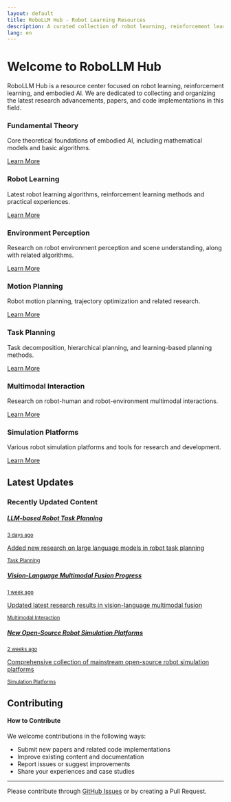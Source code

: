 ```yaml
---
layout: default
title: RoboLLM Hub - Robot Learning Resources
description: A curated collection of robot learning, reinforcement learning, and embodied AI resources
lang: en
---
```


# Welcome to RoboLLM Hub

RoboLLM Hub is a resource center focused on robot learning, reinforcement learning, and embodied AI. We are dedicated to collecting and organizing the latest research advancements, papers, and code implementations in this field.

<div class="row mb-5">
  <div class="col-md-4 mb-4">
    <div class="card h-100">
      <div class="card-header">
        <h3 class="m-0"><i class="bi bi-book"></i> Fundamental Theory</h3>
      </div>
      <div class="card-body">
        <p>Core theoretical foundations of embodied AI, including mathematical models and basic algorithms.</p>
        <a href="{{ site.baseurl }}/fundamental_theory.html" class="btn btn-primary">Learn More</a>
      </div>
    </div>
  </div>

  <div class="col-md-4 mb-4">
    <div class="card h-100">
      <div class="card-header">
        <h3 class="m-0"><i class="bi bi-robot"></i> Robot Learning</h3>
      </div>
      <div class="card-body">
        <p>Latest robot learning algorithms, reinforcement learning methods and practical experiences.</p>
        <a href="{{ site.baseurl }}/robot_learning_and_reinforcement_learning.html" class="btn btn-primary">Learn More</a>
      </div>
    </div>
  </div>

  <div class="col-md-4 mb-4">
    <div class="card h-100">
      <div class="card-header">
        <h3 class="m-0"><i class="bi bi-camera"></i> Environment Perception</h3>
      </div>
      <div class="card-body">
        <p>Research on robot environment perception and scene understanding, along with related algorithms.</p>
        <a href="{{ site.baseurl }}/environment_perception.html" class="btn btn-primary">Learn More</a>
      </div>
    </div>
  </div>

  <div class="col-md-4 mb-4">
    <div class="card h-100">
      <div class="card-header">
        <h3 class="m-0"><i class="bi bi-map"></i> Motion Planning</h3>
      </div>
      <div class="card-body">
        <p>Robot motion planning, trajectory optimization and related research.</p>
        <a href="{{ site.baseurl }}/motion_planning.html" class="btn btn-primary">Learn More</a>
      </div>
    </div>
  </div>

  <div class="col-md-4 mb-4">
    <div class="card h-100">
      <div class="card-header">
        <h3 class="m-0"><i class="bi bi-list-task"></i> Task Planning</h3>
      </div>
      <div class="card-body">
        <p>Task decomposition, hierarchical planning, and learning-based planning methods.</p>
        <a href="{{ site.baseurl }}/task_planning.html" class="btn btn-primary">Learn More</a>
      </div>
    </div>
  </div>

  <div class="col-md-4 mb-4">
    <div class="card h-100">
      <div class="card-header">
        <h3 class="m-0"><i class="bi bi-chat-dots"></i> Multimodal Interaction</h3>
      </div>
      <div class="card-body">
        <p>Research on robot-human and robot-environment multimodal interactions.</p>
        <a href="{{ site.baseurl }}/multimodal_interaction.html" class="btn btn-primary">Learn More</a>
      </div>
    </div>
  </div>

  <div class="col-md-4 mb-4">
    <div class="card h-100">
      <div class="card-header">
        <h3 class="m-0"><i class="bi bi-pc-display"></i> Simulation Platforms</h3>
      </div>
      <div class="card-body">
        <p>Various robot simulation platforms and tools for research and development.</p>
        <a href="{{ site.baseurl }}/simulation_platforms.html" class="btn btn-primary">Learn More</a>
      </div>
    </div>
  </div>
</div>

## Latest Updates

<div class="card mb-4">
  <div class="card-header">
    <h3 class="m-0"><i class="bi bi-clock-history"></i> Recently Updated Content</h3>
  </div>
  <div class="card-body p-0">
    <div class="list-group list-group-flush">
      <a href="#" class="list-group-item list-group-item-action">
        <div class="d-flex w-100 justify-content-between">
          <h5 class="mb-1">LLM-based Robot Task Planning</h5>
          <small class="text-muted">3 days ago</small>
        </div>
        <p class="mb-1">Added new research on large language models in robot task planning</p>
        <small class="text-muted">Task Planning</small>
      </a>
      <a href="#" class="list-group-item list-group-item-action">
        <div class="d-flex w-100 justify-content-between">
          <h5 class="mb-1">Vision-Language Multimodal Fusion Progress</h5>
          <small class="text-muted">1 week ago</small>
        </div>
        <p class="mb-1">Updated latest research results in vision-language multimodal fusion</p>
        <small class="text-muted">Multimodal Interaction</small>
      </a>
      <a href="#" class="list-group-item list-group-item-action">
        <div class="d-flex w-100 justify-content-between">
          <h5 class="mb-1">New Open-Source Robot Simulation Platforms</h5>
          <small class="text-muted">2 weeks ago</small>
        </div>
        <p class="mb-1">Comprehensive collection of mainstream open-source robot simulation platforms</p>
        <small class="text-muted">Simulation Platforms</small>
      </a>
    </div>
  </div>
</div>

## Contributing

<div class="alert alert-info" role="alert">
  <h4 class="alert-heading"><i class="bi bi-info-circle"></i> How to Contribute</h4>
  <p>We welcome contributions in the following ways:</p>
  <ul>
    <li>Submit new papers and related code implementations</li>
    <li>Improve existing content and documentation</li>
    <li>Report issues or suggest improvements</li>
    <li>Share your experiences and case studies</li>
  </ul>
  <hr>
  <p class="mb-0">Please contribute through <a href="https://github.com/LJoson/Awesome-Embodied-AI/issues" class="alert-link">GitHub Issues</a> or by creating a Pull Request.</p>
</div>
